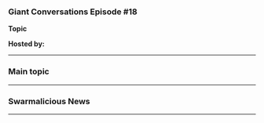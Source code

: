 ### Giant Conversations Episode #18

**Topic** 



**Hosted by:** 


------------------------------------------------------------------------------------------------------------------------------
### Main topic




------------------------------------------------------------------------------------------------------------------------------

### Swarmalicious News 


------------------------------------------------------------------------------------------------------------------------------
